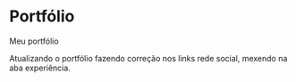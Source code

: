 # Portfólio
Meu portfólio

Atualizando o portfólio fazendo correção nos links rede social, mexendo na aba experiência.
